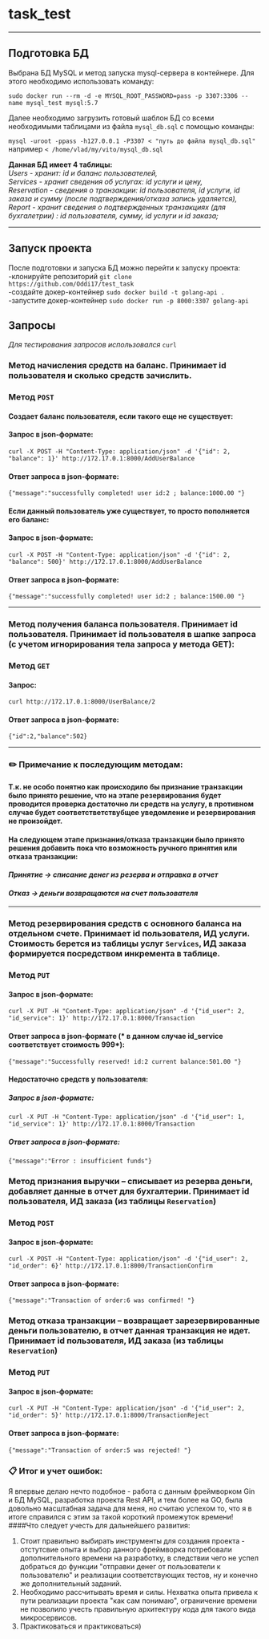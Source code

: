 # task_test
____
## Подготовка БД
Выбрана БД MySQL и метод запуска mysql-сервера в контейнере.
Для этого необходимо использовать команду:

`sudo docker run --rm -d -e MYSQL_ROOT_PASSWORD=pass -p 3307:3306 --name mysql_test mysql:5.7`

Далее необходимо загрузить готовый шаблон БД со всеми необходимыми таблицами из файла `mysql_db.sql` с помощью команды:

`mysql -uroot -ppass -h127.0.0.1 -P3307 < "путь до файла mysql_db.sql"` например `< /home/vlad/my/vito/mysql_db.sql`

**Данная БД имеет 4 таблицы:**  
 *Users - хранит: id и баланс пользователей,  
  Services - хранит сведения об услугах: id услуги и цену,  
  Reservation - сведения о транзакции: id пользователя, id услуги, id заказа и сумму (после подтверждения/отказа запись удаляется),   
  Report - хранит сведения о подтвержденных транзакциях (для бухгалетрии) : id пользователя, сумму, id услуги и id заказа;*  

____
## Запуск проекта
После подготовки и запуска БД можно перейти к запуску проекта:    
 -клонируйте репозиторий `git clone https://github.com/Oddi17/test_task`   
 -создайте докер-контейнер `sudo docker build -t golang-api .`  
 -запустите докер-контейнер `sudo docker run -p 8000:3307 golang-api`  
 

## Запросы  
*Для тестирования запросов использовался* `curl`
### Метод начисления средств на баланс. Принимает id пользователя и сколько средств зачислить.  
### Метод `POST`  
#### Создает баланс пользователя, если такого еще не существует:  
#### Запрос в json-форматe:
```
curl -X POST -H "Content-Type: application/json" -d '{"id": 2, "balance": 1}' http://172.17.0.1:8000/AddUserBalance
```
#### Ответ запроса в json-форматe:
```
{"message":"successfully completed! user id:2 ; balance:1000.00 "}
```
#### Если данный пользователь уже существует, то просто пополняется его баланс:
#### Запрос в json-форматe:  
```
curl -X POST -H "Content-Type: application/json" -d '{"id": 2, "balance": 500}' http://172.17.0.1:8000/AddUserBalance
```
#### Ответ запроса в json-форматe:  
```
{"message":"successfully completed! user id:2 ; balance:1500.00 "}
```
____
### Метод получения баланса пользователя. Принимает id пользователя. Принимает id пользователя в шапке запроса (с учетом игнорирования тела запроса у метода GET):  
### Метод `GET`  
#### Запрос:    
```
curl http://172.17.0.1:8000/UserBalance/2
```
#### Ответ запроса в json-форматe:  
```
{"id":2,"balance":502}
```
____
### :pencil2: Примечание к последующим методам:  
#### Т.к. не особо понятно как происходило бы признание транзакции было принято решение, что на этапе резервирования будет проводится проверка достаточно ли средств на услугу, в противном случае будет соответстветствубщее уведомление и резервирования не произойдет.  
#### На следующем этапе признания/отказа транзакции было принято решения добавить пока что возможность ручного принятия или отказа транзакции:   
#### *Принятие -> списание денег из резерва и отправка в отчет*  
#### *Отказ -> деньги возвращаются на счет пользователя*  
____
### Метод резервирования средств с основного баланса на отдельном счете. Принимает id пользователя, ИД услуги. Стоимость берется из таблицы услуг `Services`, ИД заказа формируется посредством инкремента в таблице.  
### Метод `PUT` 
#### Запрос в json-форматe:   
```
curl -X PUT -H "Content-Type: application/json" -d '{"id_user": 2, "id_service": 1}' http://172.17.0.1:8000/Transaction
```
#### Ответ запроса в json-форматe (* в данном случае id_service соответствует стоимость 999*):    
```
{"message":"Successfully reserved! id:2 current balance:501.00 "}
```
#### Недостаточно средств у пользователя:  
##### Запрос в json-форматe:  
```
curl -X PUT -H "Content-Type: application/json" -d '{"id_user": 1, "id_service": 1}' http://172.17.0.1:8000/Transaction
```
##### Ответ запроса в json-форматe:   
```
{"message":"Error : insufficient funds"}
```
### Метод признания выручки – списывает из резерва деньги, добавляет данные в отчет для бухгалтерии. Принимает id пользователя, ИД заказа (из таблицы `Reservation`) 
### Метод `POST`
#### Запрос в json-форматe:
```
curl -X POST -H "Content-Type: application/json" -d '{"id_user": 2, "id_order": 6}' http://172.17.0.1:8000/TransactionConfirm
```
#### Ответ запроса в json-форматe:  
```
{"message":"Transaction of order:6 was confirmed! "}
```

### Метод отказа транзакции – возвращает зарезервированные деньги пользователю, в отчет данная транзакция не идет. Принимает id пользователя, ИД заказа (из таблицы `Reservation`)  
### Метод `PUT`    
#### Запрос в json-форматe:    
```
curl -X PUT -H "Content-Type: application/json" -d '{"id_user": 2, "id_order": 5}' http://172.17.0.1:8000/TransactionReject
```
#### Ответ запроса в json-форматe:  
```
{"message":"Transaction of order:5 was rejected! "}
```

### :clipboard: Итог и учет ошибок:
Я впервые делаю нечто подобное - работа с данным фреймворком Gin и БД MySQL, разработка проекта Rest API, и тем более на GO, была довольно масштабная задача для меня, но считаю успехом то, что я в итоге справился с этим за такой короткий промежуток времени!  
####Что следует учесть для дальнейшего развития:  
1. Стоит правильно выбирать инструменты для создания проекта - отстутсвие опыта и выбор данного фреймворка потребовали дополнительного времени на разработку, в следствии чего не успел добраться до функции "отправки денег от пользователи к пользователю" и реализации соответствующих тестов, ну и конечно же дополнительный заданий.  
2. Необходимо рассчитывать время и силы. Нехватка опыта привела к пути реализации проекта "как сам понимаю", ограничение времени не позволило учесть правильную архитектуру кода для такого вида микросервисов.
3. Практиковаться и практиковаться)   



